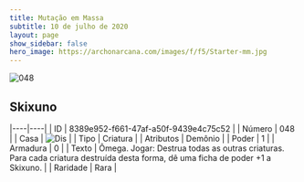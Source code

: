 ```yaml
---
title: Mutação em Massa
subtitle: 10 de julho de 2020
layout: page
show_sidebar: false
hero_image: https://archonarcana.com/images/f/f5/Starter-mm.jpg
---
```


![048](https://cdn.keyforgegame.com/media/card_front/pt/479_048_4X83M6W9R45W_pt.png)

## Skixuno

|----|----|
| ID | 8389e952-f661-47af-a50f-9439e4c75c52 |
| Número | 048 |
| Casa | ![Dis](https://archonarcana.com/images/thumb/e/e8/Dis.png/22px-Dis.png "Dis") |
| Tipo | Criatura |
| Atributos | Demônio |
| Poder | 1 |
| Armadura | 0 |
| Texto | Ômega.   Jogar: Destrua todas as outras criaturas. Para cada criatura destruída desta forma, dê uma ficha de poder +1 a Skixuno. |
| Raridade | Rara |

